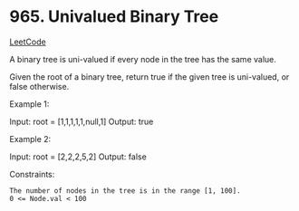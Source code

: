 # 965. Univalued Binary Tree

[LeetCode](https://leetcode.com/problems/univalued-binary-tree/)

A binary tree is uni-valued if every node in the tree has the same value.

Given the root of a binary tree, return true if the given tree is uni-valued, or false otherwise.

 

Example 1:

Input: root = [1,1,1,1,1,null,1]
Output: true

Example 2:

Input: root = [2,2,2,5,2]
Output: false

 

Constraints:

    The number of nodes in the tree is in the range [1, 100].
    0 <= Node.val < 100

